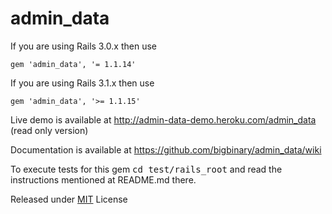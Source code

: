 # admin_data

If you are using Rails 3.0.x then use

    gem 'admin_data', '= 1.1.14'

If you are using Rails 3.1.x then use

    gem 'admin_data', '>= 1.1.15'

Live demo is available at http://admin-data-demo.heroku.com/admin_data (read only version)

Documentation is available at https://github.com/bigbinary/admin_data/wiki

To execute tests for this gem <tt>cd test/rails_root</tt> and read the instructions mentioned at README.md there.

Released under [MIT](http://github.com/jquery/jquery/blob/master/MIT-LICENSE.txt) License
